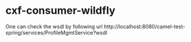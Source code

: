 # cxf-consumer-wildfly
One can check the wsdl by following url
http://localhost:8080/camel-test-spring/services/ProfileMgmtService?wsdl

